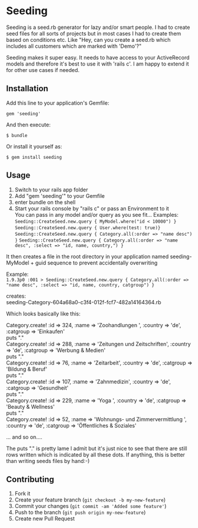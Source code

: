 # Seeding

Seeding is a seed.rb generator for lazy and/or smart people. I had to create seed files for all sorts of projects but in most cases I had to create them based on conditions etc. Like "Hey, can you create a seed.rb which includes all customers which are marked with 'Demo'?"

Seeding makes it super easy. It needs to have access to your ActiveRecord models and therefore it's best to use it with 'rails c'. I am happy to extend it for other use cases if needed. 

## Installation

Add this line to your application's Gemfile:

    gem 'seeding'

And then execute:

    $ bundle

Or install it yourself as:

    $ gem install seeding

## Usage

1. Switch to your rails app folder
2. Add "gem 'seeding'" to your Gemfile
3. enter bundle on the shell
4. Start your rails console by "rails c" or pass an Environment to it  
You can pass in any model and/or query as you see fit... 
Examples:  
`Seeding::CreateSeed.new.query { MyModel.where("id < 10000") }`  
`Seeding::CreateSeed.new.query { User.where(test: true)}`
`Seeding::CreateSeed.new.query { Category.all(:order => "name desc") }`
`Seeding::CreateSeed.new.query { Category.all(:order => "name desc", :select => "id, name, country,") }`

It then creates a file in the root directory in your application named seeding-MyModel + guid sequence to prevent accidentally overwriting

Example:  
`1.9.3p0 :001 > Seeding::CreateSeed.new.query { Category.all(:order => "name desc", :select => "id, name, country, catgroup") }`

creates:  
seeding-Category-604a68a0-c3f4-012f-fcf7-482a14164364.rb  

Which looks basically like this:  

Category.create!  :id => 324,  :name => 'Zoohandlungen ',  :country => 'de',  :catgroup => 'Einkaufen'  
puts "."  
Category.create!  :id => 288,  :name => 'Zeitungen und Zeitschriften',  :country => 'de',  :catgroup => 'Werbung & Medien'  
puts "."  
Category.create!  :id => 76,  :name => 'Zeitarbeit',  :country => 'de',  :catgroup => 'Bildung & Beruf'  
puts "."  
Category.create!  :id => 107,  :name => 'Zahnmedizin',  :country => 'de',  :catgroup => 'Gesundheit'  
puts "."  
Category.create!  :id => 229,  :name => 'Yoga ',  :country => 'de',  :catgroup => 'Beauty & Wellness'  
puts "."  
Category.create!  :id => 52,  :name => 'Wohnungs- und Zimmervermittlung ',  :country => 'de',  :catgroup => 'Öffentliches & Soziales'  

... and so on....

The puts "." is pretty lame I admit but it's just nice to see that there are still rows written which is indicated by all these dots. If anything, this is better than writing seeds files by hand:-) 



## Contributing

1. Fork it
2. Create your feature branch (`git checkout -b my-new-feature`)
3. Commit your changes (`git commit -am 'Added some feature'`)
4. Push to the branch (`git push origin my-new-feature`)
5. Create new Pull Request
